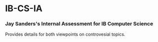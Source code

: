 # IB-CS-IA
### Jay Sanders's Internal Assessment for IB Computer Science
Provides details for both viewpoints on controvesial topics.

